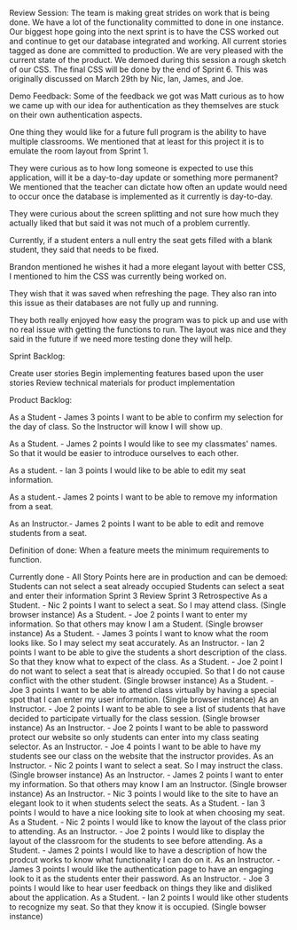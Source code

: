 Review Session:
The team is making great strides on work that is being done. We have a lot of the functionality committed to done in one instance. 
Our biggest hope going into the next sprint is to have the CSS worked out and continue to get our database integrated and working. 
All current stories tagged as done are committed to production. We are very pleased with the current state of the product. We demoed during this session
a rough sketch of our CSS. The final CSS will be done by the end of Sprint 6. This was originally discussed on March 29th by Nic, Ian, James, and Joe.

Demo Feedback:
Some of the feedback we got was Matt curious as to how we came up with our idea for authentication as they themselves are stuck on their own authentication aspects.

One thing they would like for a future full program is the ability to have multiple classrooms. We mentioned that at least for this project it is to emulate the room layout from Sprint 1.

They were curious as to how long someone is expected to use this application, will it be a day-to-day update or something more permanent? We mentioned that the teacher can dictate how often an update would need to occur once the database is implemented as it currently is day-to-day.

They were curious about the screen splitting and not sure how much they actually liked that but said it was not much of a problem currently.

Currently, if a student enters a null entry the seat gets filled with a blank student, they said that needs to be fixed.

Brandon mentioned he wishes it had a more elegant layout with better CSS, I mentioned to him the CSS was currently being worked on. 

They wish that it was saved when refreshing the page. They also ran into this issue as their databases are not fully up and running.

They both really enjoyed how easy the program was to pick up and use with no real issue with getting the functions to run. The layout was nice and they said in the future if we need more testing done they will help.


Sprint Backlog:

Create user stories
Begin implementing features based upon the user stories
Review technical materials for product implementation

Product Backlog:

As a Student - James 3 points I want to be able to confirm my selection for the day of class. So the Instructor will know I will show up.

As a Student. - James 2 points I would like to see my classmates' names. So that it would be easier to introduce ourselves to each other.

As a student. - Ian 3 points I would like to be able to edit my seat information.

As a student.- James 2 points I want to be able to remove my information from a seat.

As an Instructor.- James 2 points I want to be able to edit and remove students from a seat.

Definition of done: When a feature meets the minimum requirements to function.

Currently done - All Story Points here are in production and can be demoed: 
Students can not select a seat already occupied Students can select a seat and enter their information Sprint 3 Review Sprint 3 Retrospective
As a Student. - Nic 2 points I want to select a seat. So I may attend class. (Single browser instance)
As a Student. - Joe 2 points I want to enter my information. So that others may know I am a Student. (Single browser instance)
As a Student. - James 3 points I want to know what the room looks like. So I may select my seat accurately.
As an Instructor. - Ian 2 points I want to be able to give the students a short description of the class. So that they know what to expect of the class.
As a Student. - Joe 2 point I do not want to select a seat that is already occupied. So that I do not cause conflict with the other student. (Single browser instance)
As a Student. - Joe 3 points I want to be able to attend class virtually by having a special spot that I can enter my user information. (Single browser instance)
As an Instructor. - Joe 2 points I want to be able to see a list of students that have decided to participate virtually for the class session. (Single browser instance)
As an Instructor. - Joe 2 points I want to be able to password protect our website so only students can enter into my class seating selector.
As an Instructor. - Joe 4 points I want to be able to have my students see our class on the website that the instructor provides.
As an Instructor. - Nic 2 points I want to select a seat. So I may instruct the class. (Single browser instance)
As an Instructor. - James 2 points I want to enter my information. So that others may know I am an Instructor. (Single browser instance)
As an Instructor. - Nic 3 points I would like to the site to have an elegant look to it when students select the seats.
As a Student. - Ian 3 points I would to have a nice looking site to look at when choosing my seat.
As a Student. - Nic 2 points I would like to know the layout of the class prior to attending.
As an Instructor. - Joe 2 points I would like to display the layout of the classroom for the students to see before attending.
As a Student. - James 2 points I would like to have a description of how the prodcut works to know what functionality I can do on it.
As an Instructor. - James 3 points I would like the authentication page to have an engaging look to it as the students enter their password.
As an Instructor. - Joe 3 points I would like to hear user feedback on things they like and disliked about the application.
As a Student. - Ian 2 points I would like other students to recognize my seat. So that they know it is occupied. (Single bowser instance)
